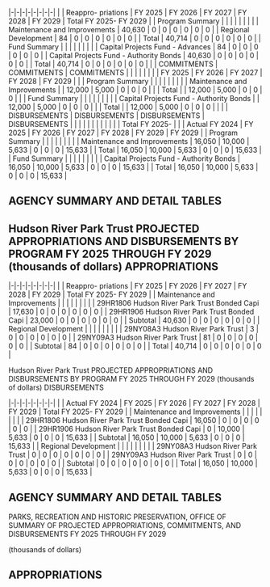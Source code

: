 |-|-|-|-|-|-|-|-|
| | Reappro-  priations | FY 2025 | FY 2026 | FY 2027 | FY 2028 | FY 2029 | Total FY 2025- FY 2029 |
| Program Summary | | | | | | | |
| Maintenance and Improvements | 40,630 | 0 | 0 | 0 | 0 | 0 | 0 |
| Regional Development | 84 | 0 | 0 | 0 | 0 | 0 | 0 |
| Total | 40,714 | 0 | 0 | 0 | 0 | 0 | 0 |
| Fund Summary | | | | | | | |
| Capital Projects Fund - Advances | 84 | 0 | 0 | 0 | 0 | 0 | 0 |
| Capital Projects Fund - Authority Bonds | 40,630 | 0 | 0 | 0 | 0 | 0 | 0 |
| Total | 40,714 | 0 | 0 | 0 | 0 | 0 | 0 |
| | COMMITMENTS | COMMITMENTS | COMMITMENTS | | | | |
| | | FY 2025 | FY 2026 | FY 2027 | FY 2028 | FY 2029 | |
| Program Summary | | | | | | | |
| Maintenance and Improvements | | 12,000 | 5,000 | 0 | 0 | 0 | |
| Total | | 12,000 | 5,000 | 0 | 0 | 0 | |
| Fund Summary | | | | | | | |
| Capital Projects Fund - Authority Bonds | | 12,000 | 5,000 | 0 | 0 | 0 | |
| Total | | 12,000 | 5,000 | 0 | 0 | 0 | |
| | DISBURSEMENTS | DISBURSEMENTS | DISBURSEMENTS | DISBURSEMENTS | | | |
| | | | | | | | Total FY 2025- |
| | Actual FY 2024 | FY 2025 | FY 2026 | FY 2027 | FY 2028 | FY 2029 | FY 2029 |
| Program Summary | | | | | | | |
| Maintenance and Improvements | 16,050 | 10,000 | 5,633 | 0 | 0 | 0 | 15,633 |
| Total | 16,050 | 10,000 | 5,633 | 0 | 0 | 0 | 15,633 |
| Fund Summary | | | | | | | |
| Capital Projects Fund - Authority Bonds | 16,050 | 10,000 | 5,633 | 0 | 0 | 0 | 15,633 |
| Total | 16,050 | 10,000 | 5,633 | 0 | 0 | 0 | 15,633 |

## **AGENCY SUMMARY AND DETAIL TABLES**

## **Hudson River Park Trust PROJECTED APPROPRIATIONS AND DISBURSEMENTS BY PROGRAM FY 2025 THROUGH FY 2029 (thousands of dollars) APPROPRIATIONS**

|-|-|-|-|-|-|-|-|
| | Reappro-  priations | FY 2025 | FY 2026 | FY 2027 | FY 2028 | FY 2029 | Total FY 2025- FY 2029 |
| Maintenance and Improvements | | | | | | | |
| 29HR1806 Hudson River Park Trust Bonded Capi | 17,630 | 0 | 0 | 0 | 0 | 0 | 0 |
| 29HR1906 Hudson River Park Trust Bonded Capi | 23,000 | 0 | 0 | 0 | 0 | 0 | 0 |
| Subtotal | 40,630 | 0 | 0 | 0 | 0 | 0 | 0 |
| Regional Development | | | | | | | |
| 29NY08A3 Hudson River Park Trust | 3 | 0 | 0 | 0 | 0 | 0 | 0 |
| 29NY09A3 Hudson River Park Trust | 81 | 0 | 0 | 0 | 0 | 0 | 0 |
| Subtotal | 84 | 0 | 0 | 0 | 0 | 0 | 0 |
| Total | 40,714 | 0 | 0 | 0 | 0 | 0 | 0 |

Hudson River Park Trust PROJECTED APPROPRIATIONS AND DISBURSEMENTS BY PROGRAM FY 2025 THROUGH FY 2029 (thousands of dollars) DISBURSEMENTS

|-|-|-|-|-|-|-|-|
| | Actual FY 2024 | FY 2025 | FY 2026 | FY 2027 | FY 2028 | FY 2029 | Total FY 2025- FY 2029 |
| Maintenance and Improvements | | | | | | | |
| 29HR1806 Hudson River Park Trust Bonded Capi | 16,050 | 0 | 0 | 0 | 0 | 0 | 0 |
| 29HR1906 Hudson River Park Trust Bonded Capi | 0 | 10,000 | 5,633 | 0 | 0 | 0 | 15,633 |
| Subtotal | 16,050 | 10,000 | 5,633 | 0 | 0 | 0 | 15,633 |
| Regional Development | | | | | | | |
| 29NY08A3 Hudson River Park Trust | 0 | 0 | 0 | 0 | 0 | 0 | 0 |
| 29NY09A3 Hudson River Park Trust | 0 | 0 | 0 | 0 | 0 | 0 | 0 |
| Subtotal | 0 | 0 | 0 | 0 | 0 | 0 | 0 |
| Total | 16,050 | 10,000 | 5,633 | 0 | 0 | 0 | 15,633 |

## **AGENCY SUMMARY AND DETAIL TABLES**

PARKS, RECREATION AND HISTORIC PRESERVATION, OFFICE OF SUMMARY OF PROJECTED APPROPRIATIONS, COMMITMENTS, AND DISBURSEMENTS FY 2025 THROUGH FY 2029

(thousands of dollars)

## **APPROPRIATIONS**